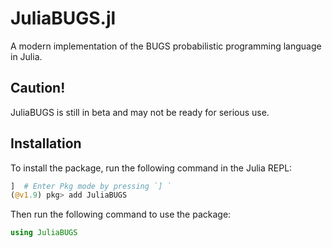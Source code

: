 # JuliaBUGS.jl

A modern implementation of the BUGS probabilistic programming language in Julia. 

## Caution!

JuliaBUGS is still in beta and may not be ready for serious use.

## Installation
To install the package, run the following command in the Julia REPL:
```julia
]  # Enter Pkg mode by pressing `] `
(@v1.9) pkg> add JuliaBUGS
```
Then run the following command to use the package:
```julia
using JuliaBUGS
```
